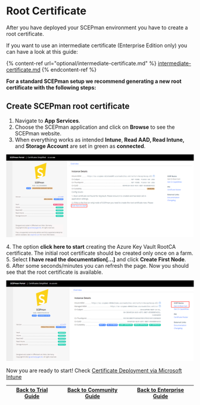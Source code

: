 # Root Certificate

After you have deployed your SCEPman environment you have to create a root certificate.

If you want to use an intermediate certificate (Enterprise Edition only) you can have a look at this guide:&#x20;

{% content-ref url="optional/intermediate-certificate.md" %}
[intermediate-certificate.md](optional/intermediate-certificate.md)
{% endcontent-ref %}

**For a standard SCEPman setup we recommend generating a new root certificate with the following steps:**

## Create SCEPman root certificate

1. Navigate to **App Services**.&#x20;
2. Choose the SCEPman application and click on **Browse** to see the SCEPman website.&#x20;
3. When everything works as intended **Intune**, **Read AAD, Read Intune,** and **Storage Account** are set in green as **connected**.

![](../.gitbook/assets/2022-04-04SCEPmanAfterNewDeployment.png)

4\. The option **click here to start** creating the Azure Key Vault RootCA certificate. The initial root certificate should be created only once on a farm.\
5\. Select **I have read the documentation\[...]** and click **Create First Node**.\
6\. After some seconds/minutes you can refresh the page. Now you should see that the root certificate is available.

![](../.gitbook/assets/2022-04-04AfterDep.png)

Now you are ready to start! Check [Certificate Deployment via Microsoft Intune](../certificate-deployment/microsoft-intune/)

| [Back to Trial Guide](broken-reference) | [Back to Community Guide](../scepman-deployment/community-guide.md#step-3-create-root-certificate) | ​[Back to Enterprise Guide​](broken-reference) |
| --------------------------------------- | -------------------------------------------------------------------------------------------------- | ---------------------------------------------- |
